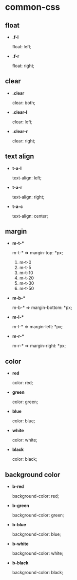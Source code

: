 common-css
==========

## float

* **.f-l**

  float: left;

* **.f-r**

  float: right;

## clear

* **.clear**

  clear: both;  

* **.clear-l**

  clear: left;  

* **.clear-r**

  clear: right; 

## text align

* **t-a-l**

  text-align: left;

* **t-a-r**

  text-align: right;

* **t-a-c**

  text-align: center;

## margin

* __m-t-\*__

  m-t-\* => margin-top: \*px;

  1. m-t-0
  2. m-t-5
  3. m-t-10
  4. m-t-20
  5. m-t-30
  6. m-t-50

* __m-b-\*__

  m-b-\* => margin-bottom: \*px;

* __m-l-\*__

  m-l-\* => margin-left: \*px;

* __m-r-\*__

  m-r-\* => margin-right: \*px;  

## color

* __red__
  
  color: red;

* __green__
  
  color: green;

* __blue__

  color: blue;

* __white__
  
  color: white;

* __black__

  color: black;

## background color

* __b-red__
  
  background-color: red;

* __b-green__
  
  background-color: green;

* __b-blue__

  background-color: blue;

* __b-white__
  
  background-color: white;

* __b-black__

  background-color: black;

